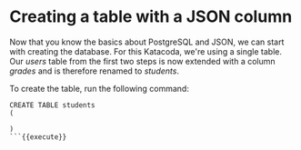 # Creating a table with a JSON column

Now that you know the basics about PostgreSQL and JSON, we can start with creating the database. For this Katacoda, we're using a single
table. Our *users* table from the first two steps is now extended with a column *grades* and is therefore renamed to *students*.

To create the table, run the following command:

```postgresql
CREATE TABLE students
(

)
```{{execute}}
